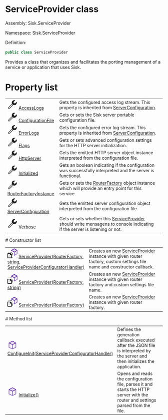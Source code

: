<!--

Copyrights 2023 Sisk Framework - CypherPotato
Published under MIT license

!!! DO NOT EDIT THIS FILE !!!
This file was generated by a tool in the Sisk package. To edit the information in this documentation,
edit the XML documentation present in the Sisk source code.

-->

# ServiceProvider class
Assembly: Sisk.ServiceProvider

Namespace: Sisk.ServiceProvider

Definition:

```cs
public class ServiceProvider
```

Provides a class that organizes and facilitates the porting management of a service or application that uses Sisk.

# Property list
<table>
    <tbody>
<tr>
    <td width="33%">
        <img class="icon" src="/assets/img/icons/property.svg">
        <a href="/read?q=/contents/spec/Sisk.ServiceProvider.ServiceProvider.AccessLogs.md">
            AccessLogs
        </a>
    </td>
    <td>
        Gets the configured access log stream. This property is inherited from <a href="/read?q=/contents/spec/Sisk.ServiceProvider.ServiceProvider.md">ServerConfiguration</a>.
    <td>
</tr>
<tr>
    <td width="33%">
        <img class="icon" src="/assets/img/icons/property.svg">
        <a href="/read?q=/contents/spec/Sisk.ServiceProvider.ServiceProvider.ConfigurationFile.md">
            ConfigurationFile
        </a>
    </td>
    <td>
        Gets or sets the Sisk server portable configuration file.
    <td>
</tr>
<tr>
    <td width="33%">
        <img class="icon" src="/assets/img/icons/property.svg">
        <a href="/read?q=/contents/spec/Sisk.ServiceProvider.ServiceProvider.ErrorLogs.md">
            ErrorLogs
        </a>
    </td>
    <td>
        Gets the configured error log stream. This property is inherited from <a href="/read?q=/contents/spec/Sisk.ServiceProvider.ServiceProvider.md">ServerConfiguration</a>.
    <td>
</tr>
<tr>
    <td width="33%">
        <img class="icon" src="/assets/img/icons/property.svg">
        <a href="/read?q=/contents/spec/Sisk.ServiceProvider.ServiceProvider.Flags.md">
            Flags
        </a>
    </td>
    <td>
        Gets or sets advanced configuration settings for the HTTP server initialization.
    <td>
</tr>
<tr>
    <td width="33%">
        <img class="icon" src="/assets/img/icons/property.svg">
        <a href="/read?q=/contents/spec/Sisk.ServiceProvider.ServiceProvider.HttpServer.md">
            HttpServer
        </a>
    </td>
    <td>
        Gets the emitted HTTP server object instance interpreted from the configuration file.
    <td>
</tr>
<tr>
    <td width="33%">
        <img class="icon" src="/assets/img/icons/property.svg">
        <a href="/read?q=/contents/spec/Sisk.ServiceProvider.ServiceProvider.Initialized.md">
            Initialized
        </a>
    </td>
    <td>
        Gets an boolean indicating if the configuration was successfully interpreted and the server is functional.
    <td>
</tr>
<tr>
    <td width="33%">
        <img class="icon" src="/assets/img/icons/property.svg">
        <a href="/read?q=/contents/spec/Sisk.ServiceProvider.ServiceProvider.RouterFactoryInstance.md">
            RouterFactoryInstance
        </a>
    </td>
    <td>
        Gets or sets the <a href="/read?q=/contents/spec/Sisk.Core.Routing.RouterFactory.md">RouterFactory</a> object instance which will provide an entry point for this service.
    <td>
</tr>
<tr>
    <td width="33%">
        <img class="icon" src="/assets/img/icons/property.svg">
        <a href="/read?q=/contents/spec/Sisk.ServiceProvider.ServiceProvider.ServerConfiguration.md">
            ServerConfiguration
        </a>
    </td>
    <td>
        Gets the emitted server configuration object interpreted from the configuration file.
    <td>
</tr>
<tr>
    <td width="33%">
        <img class="icon" src="/assets/img/icons/property.svg">
        <a href="/read?q=/contents/spec/Sisk.ServiceProvider.ServiceProvider.Verbose.md">
            Verbose
        </a>
    </td>
    <td>
        Gets or sets whether this <a href="/read?q=/contents/spec/Sisk.ServiceProvider.ServiceProvider.md">ServiceProvider</a> should write mensagens to console indicating if the server is listening or not.
    <td>
</tr>
    </tbody>
</table>
# Constructor list
<table>
    <tbody>
<tr>
    <td width="33%">
        <img class="icon" src="/assets/img/icons/constructor.svg">
        <a href="/read?q=/contents/spec/Sisk.ServiceProvider.ServiceProvider.ServiceProvider(RouterFactory-string-ServiceProviderConfiguratorHandler).md">
            ServiceProvider(RouterFactory, string, ServiceProviderConfiguratorHandler)
        </a>
    </td>
    <td>
        Creates an new <a href="/read?q=/contents/spec/Sisk.ServiceProvider.ServiceProvider.md">ServiceProvider</a> instance with given router factory, custom settings file name and constructor callback.
    <td>
</tr>
<tr>
    <td width="33%">
        <img class="icon" src="/assets/img/icons/constructor.svg">
        <a href="/read?q=/contents/spec/Sisk.ServiceProvider.ServiceProvider.ServiceProvider(RouterFactory-string).md">
            ServiceProvider(RouterFactory, string)
        </a>
    </td>
    <td>
        Creates an new <a href="/read?q=/contents/spec/Sisk.ServiceProvider.ServiceProvider.md">ServiceProvider</a> instance with given router factory and custom settings file name.
    <td>
</tr>
<tr>
    <td width="33%">
        <img class="icon" src="/assets/img/icons/constructor.svg">
        <a href="/read?q=/contents/spec/Sisk.ServiceProvider.ServiceProvider.ServiceProvider(RouterFactory).md">
            ServiceProvider(RouterFactory)
        </a>
    </td>
    <td>
        Creates an new <a href="/read?q=/contents/spec/Sisk.ServiceProvider.ServiceProvider.md">ServiceProvider</a> instance with given router factory.
    <td>
</tr>
    </tbody>
</table>
# Method list
<table>
    <tbody>
<tr>
    <td width="33%">
        <img class="icon" src="/assets/img/icons/method.svg">
        <a href="/read?q=/contents/spec/Sisk.ServiceProvider.ServiceProvider.ConfigureInit(ServiceProviderConfiguratorHandler).md">
            ConfigureInit(ServiceProviderConfiguratorHandler)
        </a>
    </td>
    <td>
        Defines the generation callback executed after the JSON file is interpreted by the server and then initializes the application.
    <td>
</tr>
<tr>
    <td width="33%">
        <img class="icon" src="/assets/img/icons/method.svg">
        <a href="/read?q=/contents/spec/Sisk.ServiceProvider.ServiceProvider.Initialize().md">
            Initialize()
        </a>
    </td>
    <td>
        Opens and reads the configuration file, parses it and starts the HTTP server with the router and settings parsed from the file.
    <td>
</tr>
    </tbody>
</table>
